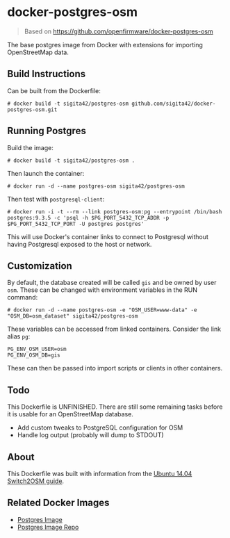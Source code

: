 # docker-postgres-osm

> Based on https://github.com/openfirmware/docker-postgres-osm

The base postgres image from Docker with extensions for importing OpenStreetMap data.

## Build Instructions

Can be built from the Dockerfile:

    # docker build -t sigita42/postgres-osm github.com/sigita42/docker-postgres-osm.git

## Running Postgres

Build the image:

    # docker build -t sigita42/postgres-osm .

Then launch the container:

    # docker run -d --name postgres-osm sigita42/postgres-osm

Then test with `postgresql-client`:

    # docker run -i -t --rm --link postgres-osm:pg --entrypoint /bin/bash postgres:9.3.5 -c 'psql -h $PG_PORT_5432_TCP_ADDR -p $PG_PORT_5432_TCP_PORT -U postgres postgres'

This will use Docker's container links to connect to Postgresql without having Postgresql exposed to the host or network.

## Customization

By default, the database created will be called `gis` and be owned by user `osm`. These can be changed with environment variables in the RUN command:

    # docker run -d --name postgres-osm -e "OSM_USER=www-data" -e "OSM_DB=osm_dataset" sigita42/postgres-osm

These variables can be accessed from linked containers. Consider the link alias `pg`:

    PG_ENV_OSM_USER=osm
    PG_ENV_OSM_DB=gis

These can then be passed into import scripts or clients in other containers.

## Todo

This Dockerfile is UNFINISHED. There are still some remaining tasks before it is usable for an OpenStreetMap database.

* Add custom tweaks to PostgreSQL configuration for OSM
* Handle log output (probably will dump to STDOUT)

## About

This Dockerfile was built with information from the [Ubuntu 14.04 Switch2OSM guide](http://switch2osm.org/serving-tiles/manually-building-a-tile-server-14-04/).

## Related Docker Images

* [Postgres Image](https://registry.hub.docker.com/_/postgres/)
* [Postgres Image Repo](https://github.com/docker-library/postgres)

